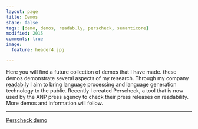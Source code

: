 ```yaml
---
layout: page
title: Demos
share: false
tags: [demo, demos, readab.ly, perscheck, semanticore]
modified: 2015
comments: true
image:
  feature: header4.jpg

---
```

Here you will find a future collection of demos that I have made. these demos demonstrate several aspects of my research.
Through my company <a href="http://www.readab.ly">readab.ly</a> I aim to bring language processing and language generation technology to the public. Recently I created Perscheck, a tool that is now used by the ANP press agency to check their press releases on readability. More demos and information will follow.

---


<a markdown="0" href="http://www.readab.ly" class="btn">Perscheck demo</a>
